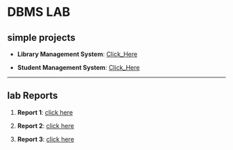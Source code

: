 # DBMS LAB

## simple projects

- **Library Management System**: [Click_Here](https://github.com/saimhasan10/DBMS_Lab/tree/main/LAB/LAB_TASK/LMS/library_management)

- **Student Management System**: [Click_Here](https://github.com/saimhasan10/DBMS_Lab/tree/main/LAB/LAB_TASK/SMS/venv)

---

## lab Reports

1. **Report 1**: [click here](https://github.com/saimhasan10/DBMS_Lab/tree/main/LAB/REPORT_1)

2. **Report 2**: [click here](https://github.com/saimhasan10/DBMS_Lab/tree/main/LAB/REPORT_2)

3. **Report 3**: [click here](https://github.com/saimhasan10/DBMS_Lab/tree/main/LAB/REPORT_3)
